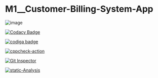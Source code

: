 # M1__Customer-Billing-System-App

![image](https://user-images.githubusercontent.com/98813939/156575753-75318038-3eb1-4b11-9423-6b79e7d4389f.png)

[![Codacy Badge](https://app.codacy.com/project/badge/Grade/3ec130f402064f04a02b17a840d79f52)](https://www.codacy.com/gh/reddyguruteja/M1__Customer-Billing-System-APP/dashboard?utm_source=github.com&amp;utm_medium=referral&amp;utm_content=reddyguruteja/M1__Customer-Billing-System-APP&amp;utm_campaign=Badge_Grade)

<a href="https://app.codiga.io/public/user/github/reddyguruteja">
   <img src="https://api.codiga.io/public/badge/user/github/reddyguruteja?style=light" alt="codiga badge" />
</a>

[![cppcheck-action](https://github.com/reddyguruteja/M1__Customer-Billing-System-APP/actions/workflows/cppcheck.yml/badge.svg)](https://github.com/reddyguruteja/M1__Customer-Billing-System-APP/actions/workflows/cppcheck.yml)

[![Git Inspector](https://github.com/reddyguruteja/M1__Customer-Billing-System-APP/actions/workflows/git_inspector.yml/badge.svg)](https://github.com/reddyguruteja/M1__Customer-Billing-System-APP/actions/workflows/git_inspector.yml)

[![static-Analysis](https://github.com/reddyguruteja/M1__Customer-Billing-System-APP/actions/workflows/static-analysis.yml/badge.svg)](https://github.com/reddyguruteja/M1__Customer-Billing-System-APP/actions/workflows/static-analysis.yml)
